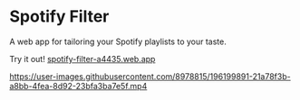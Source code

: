 # Spotify Filter

A web app for tailoring your Spotify playlists to your taste.

Try it out! [spotify-filter-a4435.web.app](https://spotify-filter-a4435.web.app/)

https://user-images.githubusercontent.com/8978815/196199891-21a78f3b-a8bb-4fea-8d92-23bfa3ba7e5f.mp4
